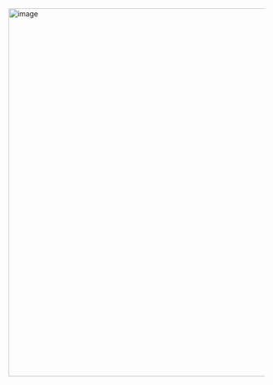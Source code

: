 <img width="791" height="725" alt="image" src="https://github.com/user-attachments/assets/8a092820-8f4a-4fbe-a265-a6e3088ab145" />
